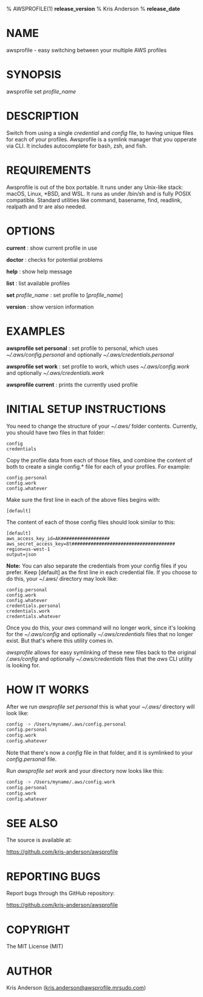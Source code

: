 % AWSPROFILE(1) **release_version**
% Kris Anderson
% **release_date**

# NAME

awsprofile - easy switching between your multiple AWS profiles

# SYNOPSIS

awsprofile set _profile_name_

# DESCRIPTION

Switch from using a single _credential_ and _config_ file, to having unique files for each of your profiles. Awsprofile is a symlink manager that you opperate via CLI. It includes autocomplete for bash, zsh, and fish.

# REQUIREMENTS

Awsprofile is out of the box portable. It runs under any Unix-like stack: macOS, Linux, \*BSD, and WSL. It runs as under /bin/sh and is fully POSIX compatible. Standard utilities like command, basename, find, readlink, realpath and tr are also needed.

# OPTIONS

**current**
: show current profile in use

**doctor**
: checks for potential problems

**help**
: show help message

**list**
: list available profiles

**set** _profile_name_
: set profile to [_profile_name_]

**version**
: show version information

# EXAMPLES

**awsprofile set personal**
: set profile to personal, which uses _~/.aws/config.personal_ and optionally _~/.aws/credentials.personal_

**awsprofile set work**
: set profile to work, which uses _~/.aws/config.work_ and optionally _~/.aws/credentials.work_

**awsprofile current**
: prints the currently used profile

# INITIAL SETUP INSTRUCTIONS

You need to change the structure of your _~/.aws/_ folder contents. Currently, you should have two files in that folder:

```text
config
credentials
```

Copy the profile data from each of those files, and combine the content of both to create a single config.\* file for each of your profiles. For example:

```text
config.personal
config.work
config.whatever
```

Make sure the first line in each of the above files begins with:

```text
[default]
```

The content of each of those config files should look similar to this:

```text
[default]
aws_access_key_id=AK##################
aws_secret_access_key=8t######################################
region=us-west-1
output=json
```

**Note:** You can also separate the credentials from your config files if you prefer. Keep [default] as the first line in each credential file. If you choose to do this, your ~/.aws/ directory may look like:

```text
config.personal
config.work
config.whatever
credentials.personal
credentials.work
credentials.whatever
```

Once you do this, your _aws_ command will no longer work, since it's looking for the _~/.aws/config_ and optionally _~/.aws/credentials_ files that no longer exist. But that's where this utility comes in.

_awsprofile_ allows for easy symlinking of these new files back to the original _/.aws/config_ and optionally _~/.aws/credentials_ files that the _aws_ CLI utility is looking for.

# HOW IT WORKS

After we run _awsprofile set personal_ this is what your _~/.aws/_ directory will look like:

```bash
config -> /Users/myname/.aws/config.personal
config.personal
config.work
config.whatever
```

Note that there's now a _config_ file in that folder, and it is symlinked to your _config.personal_ file.

Run _awsprofile set work_ and your directory now looks like this:

```bash
config -> /Users/myname/.aws/config.work
config.personal
config.work
config.whatever
```

# SEE ALSO

The source is available at:

<https://github.com/kris-anderson/awsprofile>

# REPORTING BUGS

Report bugs through ths GitHub repository:

<https://github.com/kris-anderson/awsprofile>

# COPYRIGHT

The MIT License (MIT)

# AUTHOR

Kris Anderson (kris.anderson@awsprofile.mrsudo.com)
